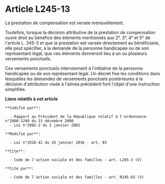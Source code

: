 # Article L245-13

La prestation de compensation est versée mensuellement. 

Toutefois, lorsque la décision attributive de la prestation de compensation ouvre droit au bénéfice des éléments mentionnés
aux 2°, 3°, 4° et 5° de l'article L. 245-3 et que la prestation est versée directement au bénéficiaire, elle peut spécifier,
à la demande de la personne handicapée ou de son représentant légal, que ces éléments donneront lieu à un ou plusieurs
versements ponctuels. 

Ces versements ponctuels interviennent à l'initiative de la personne handicapée ou de son représentant légal. Un décret fixe
les conditions dans lesquelles les demandes de versements ponctuels postérieures à la décision d'attribution visée à l'alinéa
précédent font l'objet d'une instruction simplifiée.

**Liens relatifs à cet article**

	**Codifié par**:

	  - Rapport au Président de la République relatif à l'ordonnance n°2000-1249 du 21 décembre 2000
	  - Loi n°2002-2 du 2 janvier 2002

	**Modifié par**:

	  - Loi n°2016-41 du 26 janvier 2016 - art. 93

	**Cite**:

	  - Code de l'action sociale et des familles - art. L245-3 (V)

	**Cité par**:

	  - Code de l'action sociale et des familles - art. R245-65 (V)
